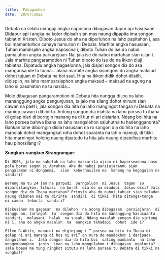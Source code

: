 ```yaml
---
title:  Pabagashon
date:  29/07/2022
---
```


Debata na selalu  manguji angka  naposona dibagasan dapur  api hasusaan. Didapur api i angka na kotor dipisah sian mas naung dipapita ima songon tabiat ni Kristen. Diboto Jesus do aha na diporluhon  na laho papitahon i, asa boi  mamantulhon  cahaya  hamulion ni Debata.  Marhite  angka  hasusaan, Tuhan  mandisplin  angka naposona i, diboto Tuhan do ise do naboi pamajuhon angka parkarejoan-Na, jala ise do naboi  martahan  sian  ujian i. Jala marhite pangaramotion ni Tuhan diboto do ise do na ikkon diuji  tabiatna. Dipatudu angka hagaelonna, jala diajari songon dia do asa mangunsande tu Ibana… alana marhite angka sisongoni do angka maksud dohot tujuan  ni Debata na boi saut.  Hita na ikkon didik dohot dilatih, didisplin, na laho mamparsiaphon angka maksud – maksud na agung na laho si pasahaton na  tu nasida…

Molo dibagasan  pangaramotion  ni Debata hita nungga di jou na laho mananggung  angka pangunjunan, ta  jalo ma silang  dohot  minum  sian cawan  na paet i, jala songon dia hita na laho mangingot  tangan  ni Debata  na maniop cawan i dibibirta. Antong  songon  dia mahita na laho  porsea  tu  ibana di golap niari di borngin manang na di tiur ni ari disiarian.  Ndang boi hita na laho porsea bahwa Ibana  na laho  mangalehon  saluhutna  tu hadengganonta? Bahkan tahe diborngin didia hasusaan  na ro songon dia do hita na laho  manolak dohot mangangkat  roha dohot  soaranta  na  lah o mamuji, di tikki hita marningot  holong  naung  dipatudu  tu hita jala naung  dipatolhas  marhite hau pinorsilang i?

**Sungkun-sungkun Sirangrangan**:

`Di UKSS, jalo ma sahalak na laho marcarita ujian ni haporseaonna naso pola borat sogon si Abraham. Aha do naboi parsiajaranmu sian pengalaman ni donganmi,  sian  keberhasilan na  manang na kegagalan na sandiri?`

`Bereng ma tu 24 jam na parpudi  parngoluon  ni Jesus  tagan  so diparsilangkon. Situasi  na borat  dia do na diadopi  Jesus disi? Jala songon dia do Ibana martahan? Prinsip aha do naboi tabuat sian teladan  naung dibahen nai tu dirinta  sandiri  di tikki  hita ditonga-tonga  ni cawan  leburta  sandiri?`

`Diskusihon ma gagasan  na dilehon  na adong dibagasan  parsiajaran  di minggu on, taringot  tu  songon dia do hita na mananggung hasusaanta sandiri,  melayani  halak  na susah. Ndang masalah songon dia sintong ni i, aha do angka masalah  na  mungkin tahadapi  dohot  ide i?`

`Ellen G.White, manurat na diginjang i ” porsea ma hita tu Ibana di golap ni ari manang di hos ni ari” on mura do mandokhon i daripada mangulahon i.  Jala songon dia do hita boi  saling mambantu  na laho mengembangkon  jenis  iman na laho mangulahon i dibagasan  ngolunta? Jala boasa ma tung ringkot situtu na laho porsea tu Debata di tikki na songkal?`